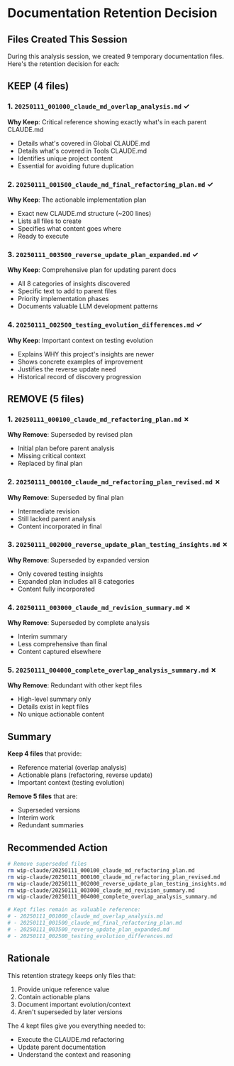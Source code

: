 # Documentation Retention Decision

## Files Created This Session

During this analysis session, we created 9 temporary documentation files. Here's the retention decision for each:

## KEEP (4 files)

### 1. `20250111_001000_claude_md_overlap_analysis.md` ✓
**Why Keep**: Critical reference showing exactly what's in each parent CLAUDE.md
- Details what's covered in Global CLAUDE.md
- Details what's covered in Tools CLAUDE.md  
- Identifies unique project content
- Essential for avoiding future duplication

### 2. `20250111_001500_claude_md_final_refactoring_plan.md` ✓
**Why Keep**: The actionable implementation plan
- Exact new CLAUDE.md structure (~200 lines)
- Lists all files to create
- Specifies what content goes where
- Ready to execute

### 3. `20250111_003500_reverse_update_plan_expanded.md` ✓
**Why Keep**: Comprehensive plan for updating parent docs
- All 8 categories of insights discovered
- Specific text to add to parent files
- Priority implementation phases
- Documents valuable LLM development patterns

### 4. `20250111_002500_testing_evolution_differences.md` ✓
**Why Keep**: Important context on testing evolution
- Explains WHY this project's insights are newer
- Shows concrete examples of improvement
- Justifies the reverse update need
- Historical record of discovery progression

## REMOVE (5 files)

### 1. `20250111_000100_claude_md_refactoring_plan.md` ✗
**Why Remove**: Superseded by revised plan
- Initial plan before parent analysis
- Missing critical context
- Replaced by final plan

### 2. `20250111_000100_claude_md_refactoring_plan_revised.md` ✗
**Why Remove**: Superseded by final plan
- Intermediate revision
- Still lacked parent analysis
- Content incorporated in final

### 3. `20250111_002000_reverse_update_plan_testing_insights.md` ✗
**Why Remove**: Superseded by expanded version
- Only covered testing insights
- Expanded plan includes all 8 categories
- Content fully incorporated

### 4. `20250111_003000_claude_md_revision_summary.md` ✗
**Why Remove**: Superseded by complete analysis
- Interim summary
- Less comprehensive than final
- Content captured elsewhere

### 5. `20250111_004000_complete_overlap_analysis_summary.md` ✗
**Why Remove**: Redundant with other kept files
- High-level summary only
- Details exist in kept files
- No unique actionable content

## Summary

**Keep 4 files** that provide:
- Reference material (overlap analysis)
- Actionable plans (refactoring, reverse update)
- Important context (testing evolution)

**Remove 5 files** that are:
- Superseded versions
- Interim work
- Redundant summaries

## Recommended Action

```bash
# Remove superseded files
rm wip-claude/20250111_000100_claude_md_refactoring_plan.md
rm wip-claude/20250111_000100_claude_md_refactoring_plan_revised.md
rm wip-claude/20250111_002000_reverse_update_plan_testing_insights.md
rm wip-claude/20250111_003000_claude_md_revision_summary.md
rm wip-claude/20250111_004000_complete_overlap_analysis_summary.md

# Kept files remain as valuable reference:
# - 20250111_001000_claude_md_overlap_analysis.md
# - 20250111_001500_claude_md_final_refactoring_plan.md
# - 20250111_003500_reverse_update_plan_expanded.md
# - 20250111_002500_testing_evolution_differences.md
```

## Rationale

This retention strategy keeps only files that:
1. Provide unique reference value
2. Contain actionable plans
3. Document important evolution/context
4. Aren't superseded by later versions

The 4 kept files give you everything needed to:
- Execute the CLAUDE.md refactoring
- Update parent documentation 
- Understand the context and reasoning
